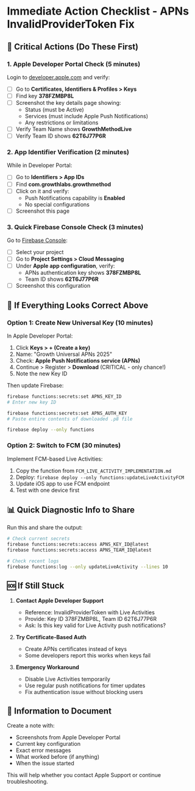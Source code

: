 # Immediate Action Checklist - APNs InvalidProviderToken Fix

## 🚨 Critical Actions (Do These First)

### 1. Apple Developer Portal Check (5 minutes)
Login to [developer.apple.com](https://developer.apple.com) and verify:

- [ ] Go to **Certificates, Identifiers & Profiles > Keys**
- [ ] Find key **378FZMBP8L**
- [ ] Screenshot the key details page showing:
  - Status (must be Active)
  - Services (must include Apple Push Notifications)
  - Any restrictions or limitations
- [ ] Verify Team Name shows **GrowthMethodLive**
- [ ] Verify Team ID shows **62T6J77P6R**

### 2. App Identifier Verification (2 minutes)
While in Developer Portal:

- [ ] Go to **Identifiers > App IDs**
- [ ] Find **com.growthlabs.growthmethod**
- [ ] Click on it and verify:
  - Push Notifications capability is **Enabled**
  - No special configurations
- [ ] Screenshot this page

### 3. Quick Firebase Console Check (3 minutes)
Go to [Firebase Console](https://console.firebase.google.com):

- [ ] Select your project
- [ ] Go to **Project Settings > Cloud Messaging**
- [ ] Under **Apple app configuration**, verify:
  - APNs authentication key shows **378FZMBP8L**
  - Team ID shows **62T6J77P6R**
- [ ] Screenshot this configuration

## 🔧 If Everything Looks Correct Above

### Option 1: Create New Universal Key (10 minutes)
In Apple Developer Portal:

1. Click **Keys > + (Create a key)**
2. Name: "Growth Universal APNs 2025"
3. Check: **Apple Push Notifications service (APNs)**
4. Continue > Register > **Download** (CRITICAL - only chance!)
5. Note the new Key ID

Then update Firebase:
```bash
firebase functions:secrets:set APNS_KEY_ID
# Enter new key ID

firebase functions:secrets:set APNS_AUTH_KEY
# Paste entire contents of downloaded .p8 file

firebase deploy --only functions
```

### Option 2: Switch to FCM (30 minutes)
Implement FCM-based Live Activities:

1. Copy the function from `FCM_LIVE_ACTIVITY_IMPLEMENTATION.md`
2. Deploy: `firebase deploy --only functions:updateLiveActivityFCM`
3. Update iOS app to use FCM endpoint
4. Test with one device first

## 📊 Quick Diagnostic Info to Share

Run this and share the output:
```bash
# Check current secrets
firebase functions:secrets:access APNS_KEY_ID@latest
firebase functions:secrets:access APNS_TEAM_ID@latest

# Check recent logs
firebase functions:log --only updateLiveActivity --lines 10
```

## 🆘 If Still Stuck

1. **Contact Apple Developer Support**
   - Reference: InvalidProviderToken with Live Activities
   - Provide: Key ID 378FZMBP8L, Team ID 62T6J77P6R
   - Ask: Is this key valid for Live Activity push notifications?

2. **Try Certificate-Based Auth**
   - Create APNs certificates instead of keys
   - Some developers report this works when keys fail

3. **Emergency Workaround**
   - Disable Live Activities temporarily
   - Use regular push notifications for timer updates
   - Fix authentication issue without blocking users

## 📝 Information to Document

Create a note with:
- Screenshots from Apple Developer Portal
- Current key configuration
- Exact error messages
- What worked before (if anything)
- When the issue started

This will help whether you contact Apple Support or continue troubleshooting.